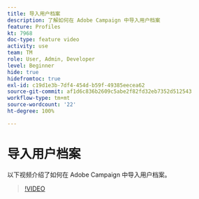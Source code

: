 ```yaml
---
title: 导入用户档案
description: 了解如何在 Adobe Campaign 中导入用户档案
feature: Profiles
kt: 7968
doc-type: feature video
activity: use
team: TM
role: User, Admin, Developer
level: Beginner
hide: true
hidefromtoc: true
exl-id: c19d1e3b-7df4-454d-b59f-49385eecea62
source-git-commit: af1d6c836b2609c5abe2f82fd32eb7352d512543
workflow-type: tm+mt
source-wordcount: '22'
ht-degree: 100%

---
```


# 导入用户档案

以下视频介绍了如何在 Adobe Campaign 中导入用户档案。

>[!VIDEO](https://video.tv.adobe.com/v/25608?quality=12)
